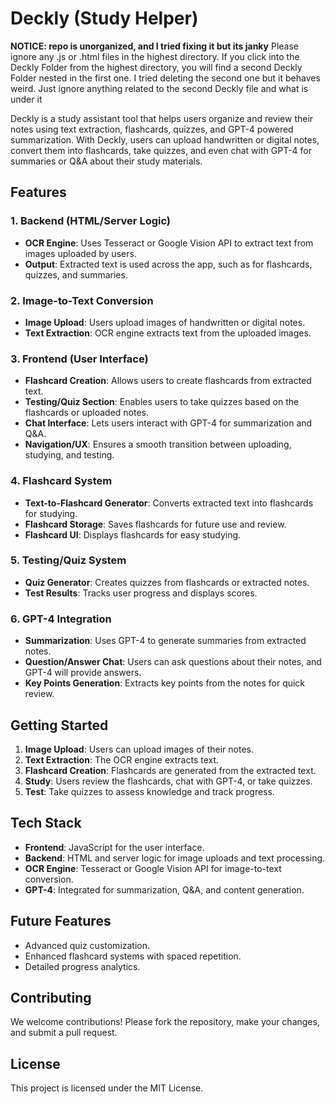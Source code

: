 # Deckly (Study Helper)

**NOTICE: repo is unorganized, and I tried fixing it but its janky**
Please ignore any .js or .html files in the highest directory. If you click into the Deckly Folder from the highest directory, you will find a second Deckly Folder nested in the first one. I tried deleting the second one but it behaves weird. Just ignore anything related to the second Deckly file and what is under it

Deckly is a study assistant tool that helps users organize and review their notes using text extraction, flashcards, quizzes, and GPT-4 powered summarization. With Deckly, users can upload handwritten or digital notes, convert them into flashcards, take quizzes, and even chat with GPT-4 for summaries or Q&A about their study materials.

## Features

### 1. Backend (HTML/Server Logic)
- **OCR Engine**: Uses Tesseract or Google Vision API to extract text from images uploaded by users.
- **Output**: Extracted text is used across the app, such as for flashcards, quizzes, and summaries.

### 2. Image-to-Text Conversion
- **Image Upload**: Users upload images of handwritten or digital notes.
- **Text Extraction**: OCR engine extracts text from the uploaded images.

### 3. Frontend (User Interface)
- **Flashcard Creation**: Allows users to create flashcards from extracted text.
- **Testing/Quiz Section**: Enables users to take quizzes based on the flashcards or uploaded notes.
- **Chat Interface**: Lets users interact with GPT-4 for summarization and Q&A.
- **Navigation/UX**: Ensures a smooth transition between uploading, studying, and testing.

### 4. Flashcard System
- **Text-to-Flashcard Generator**: Converts extracted text into flashcards for studying.
- **Flashcard Storage**: Saves flashcards for future use and review.
- **Flashcard UI**: Displays flashcards for easy studying.

### 5. Testing/Quiz System
- **Quiz Generator**: Creates quizzes from flashcards or extracted notes.
- **Test Results**: Tracks user progress and displays scores.

### 6. GPT-4 Integration
- **Summarization**: Uses GPT-4 to generate summaries from extracted notes.
- **Question/Answer Chat**: Users can ask questions about their notes, and GPT-4 will provide answers.
- **Key Points Generation**: Extracts key points from the notes for quick review.

## Getting Started
1. **Image Upload**: Users can upload images of their notes.
2. **Text Extraction**: The OCR engine extracts text.
3. **Flashcard Creation**: Flashcards are generated from the extracted text.
4. **Study**: Users review the flashcards, chat with GPT-4, or take quizzes.
5. **Test**: Take quizzes to assess knowledge and track progress.

## Tech Stack
- **Frontend**: JavaScript for the user interface.
- **Backend**: HTML and server logic for image uploads and text processing.
- **OCR Engine**: Tesseract or Google Vision API for image-to-text conversion.
- **GPT-4**: Integrated for summarization, Q&A, and content generation.

## Future Features
- Advanced quiz customization.
- Enhanced flashcard systems with spaced repetition.
- Detailed progress analytics.

## Contributing
We welcome contributions! Please fork the repository, make your changes, and submit a pull request.

## License
This project is licensed under the MIT License.
